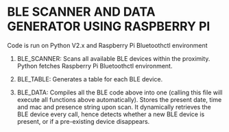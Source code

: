 # BLE SCANNER AND DATA GENERATOR USING RASPBERRY PI

Code is run on Python V2.x and Raspberry Pi Bluetoothctl environment

1. BLE_SCANNER: Scans all available BLE devices within the proximity. Python fetches
   Raspberry Pi Bluetoothctl environment.
   
2. BLE_TABLE: Generates a table for each BLE device. 

3. BLE_DATA: Compiles all the BLE code above into one (calling this file will execute all functions above automatically).
   Stores the present date, time and mac and presence string upon scan. It dynamically retrieves the BLE device every call,
   hence detects whether a new BLE device is present, or if a pre-existing device disappears.
   
